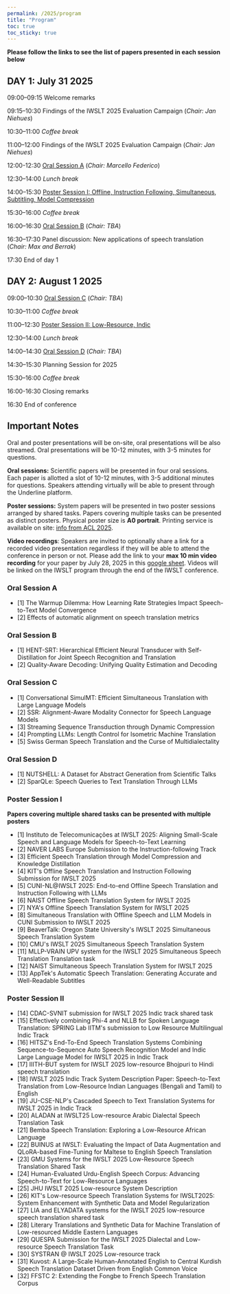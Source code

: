 ```yaml
---
permalink: /2025/program
title: "Program"
toc: true
toc_sticky: true
---
```


**Please follow the links to see the list of papers presented in each session below**

## DAY 1: July 31 2025

09:00–09:15	Welcome remarks

09:15–10:30	Findings of the IWSLT 2025 Evaluation Campaign (_Chair: Jan Niehues_)

10:30–11:00	_Coffee break_

11:00–12:00	Findings of the IWSLT 2025 Evaluation Campaign (_Chair: Jan Niehues_)

12:00-12:30	[Oral Session A](#oral-session-a) (_Chair: Marcello Federico_)

12:30–14:00	_Lunch break_

14:00–15:30	[Poster Session I: Offline, Instruction Following, Simultaneous, Subtitling, Model Compression](#poster-session-i)

15:30–16:00	_Coffee break_

16:00–16:30	[Oral Session B](#oral-session-b) (_Chair: TBA_)

16:30–17:30	Panel discussion: New applications of speech translation (_Chair: Max and Berrak_)

17:30		End of day 1

## DAY 2: August 1 2025

09:00–10:30	[Oral Session C](#oral-session-c) (_Chair: TBA_)

10:30–11:00	_Coffee break_

11:00–12:30	[Poster Session II: Low-Resource, Indic](#poster-session-ii)

12:30–14:00	_Lunch break_

14:00–14:30	[Oral Session D](#oral-session-d) (_Chair: TBA_)

14:30–15:30	Planning Session for 2025

15:30–16:00	_Coffee break_

16:00-16:30	Closing remarks

16:30		End of conference



## Important Notes

Oral and poster presentations will be on-site, oral presentations will be also streamed. Oral presentations will be 10-12 minutes, with 3-5 minutes for questions.

**Oral sessions:** Scientific papers will be presented in four oral sessions. Each paper is allotted a slot of 10-12 minutes, with 3-5 additional minutes for questions. Speakers attending virtually will be able to present through the Underline platform. 

**Poster sessions:**  System papers will be presented in two poster sessions arranged by shared tasks.
Papers covering multiple tasks can be presented as distinct posters. 
Physical poster size is **A0 portrait**.
Printing service is available on site: [info from ACL 2025](https://2025.aclweb.org/faq/#poster-presenters-main-conference-and-workshops). 

**Video recordings**: Speakers are invited to optionally share a link for a recorded video presentation regardless if they will be able to attend the conference in person or not. Please add the link to your **max 10 min video recording** for your paper by July 28, 2025 in this [google sheet](https://docs.google.com/spreadsheets/d/1iD83kURRNQ7FHgNlc4-FV772x_1puvKk_ATxSir41FI/edit?usp=sharing). Videos will be linked on the IWSLT program through the end of the IWSLT conference.



### Oral Session A

- [1] The Warmup Dilemma: How Learning Rate Strategies Impact Speech-to-Text Model Convergence
- [2] Effects of automatic alignment on speech translation metrics

### Oral Session B

- [1] HENT-SRT: Hierarchical Efficient Neural Transducer with Self-Distillation for Joint Speech Recognition and Translation
- [2] Quality-Aware Decoding: Unifying Quality Estimation and Decoding

### Oral Session C

- [1] Conversational SimulMT: Efficient Simultaneous Translation with Large Language Models
- [2] SSR: Alignment-Aware Modality Connector for Speech Language Models
- [3] Streaming Sequence Transduction through Dynamic Compression
- [4] Prompting LLMs: Length Control for Isometric Machine Translation
- [5] Swiss German Speech Translation and the Curse of Multidialectality

### Oral Session D

- [1] NUTSHELL: A Dataset for Abstract Generation from Scientific Talks
- [2] SparQLe: Speech Queries to Text Translation Through LLMs


### Poster Session I

**Papers covering multiple shared tasks can be presented with multiple posters**

- [1] Instituto de Telecomunicações at IWSLT 2025: Aligning Small-Scale Speech and Language Models for Speech-to-Text Learning
- [2] NAVER LABS Europe Submission to the Instruction-following Track
- [3] Efficient Speech Translation through Model Compression and Knowledge Distillation
- [4] KIT's Offline Speech Translation and Instruction Following Submission for IWSLT 2025
- [5] CUNI-NL@IWSLT 2025: End-to-end Offline Speech Translation and Instruction Following with LLMs
- [6] NAIST Offline Speech Translation System for IWSLT 2025
- [7] NYA's Offline Speech Translation System for IWSLT 2025
- [8] Simultaneous Translation with Offline Speech and LLM Models in CUNI Submission to IWSLT 2025
- [9] BeaverTalk: Oregon State University's IWSLT 2025 Simultaneous Speech Translation System
- [10] CMU's IWSLT 2025 Simultaneous Speech Translation System
- [11] MLLP-VRAIN UPV system for the IWSLT 2025 Simultaneous Speech Translation Translation task
- [12] NAIST Simultaneous Speech Translation System for IWSLT 2025
- [13] AppTek's Automatic Speech Translation: Generating Accurate and Well-Readable Subtitles

### Poster Session II

- [14] CDAC-SVNIT submission for IWSLT 2025 Indic track shared task
- [15] Effectively combining Phi-4 and NLLB for Spoken Language Translation: SPRING Lab IITM's submission to Low Resource Multilingual Indic Track
- [16] HITSZ's End-To-End Speech Translation Systems Combining Sequence-to-Sequence Auto Speech Recognition Model and Indic Large Language Model for IWSLT 2025 in Indic Track
- [17] IIITH-BUT system for IWSLT 2025 low-resource Bhojpuri to Hindi speech translation
- [18] IWSLT 2025 Indic Track System Description Paper: Speech-to-Text Translation from Low-Resource Indian Languages (Bengali and Tamil) to English
- [19] JU-CSE-NLP's Cascaded Speech to Text Translation Systems for IWSLT 2025 in Indic Track
- [20] ALADAN at IWSLT25 Low-resource Arabic Dialectal Speech Translation Task
- [21] Bemba Speech Translation: Exploring a Low-Resource African Language
- [22] BUINUS at IWSLT: Evaluating the Impact of Data Augmentation and QLoRA-based Fine-Tuning for Maltese to English Speech Translation
- [23] GMU Systems for the IWSLT 2025 Low-Resource Speech Translation Shared Task
- [24] Human-Evaluated Urdu-English Speech Corpus: Advancing Speech-to-Text for Low-Resource Languages
- [25] JHU IWSLT 2025 Low-resource System Description
- [26] KIT's Low-resource Speech Translation Systems for IWSLT2025: System Enhancement with Synthetic Data and Model Regularization
- [27] LIA and ELYADATA systems for the IWSLT 2025 low-resource speech translation shared task
- [28] Literary Translations and Synthetic Data for Machine Translation of Low-resourced Middle Eastern Languages
- [29] QUESPA Submission for the IWSLT 2025 Dialectal and Low-resource Speech Translation Task
- [30] SYSTRAN @ IWSLT 2025 Low-resource track
- [31] Kuvost: A Large-Scale Human-Annotated English to Central Kurdish Speech Translation Dataset Driven from English Common Voice
- [32] FFSTC 2: Extending the Fongbe to French Speech Translation Corpus
